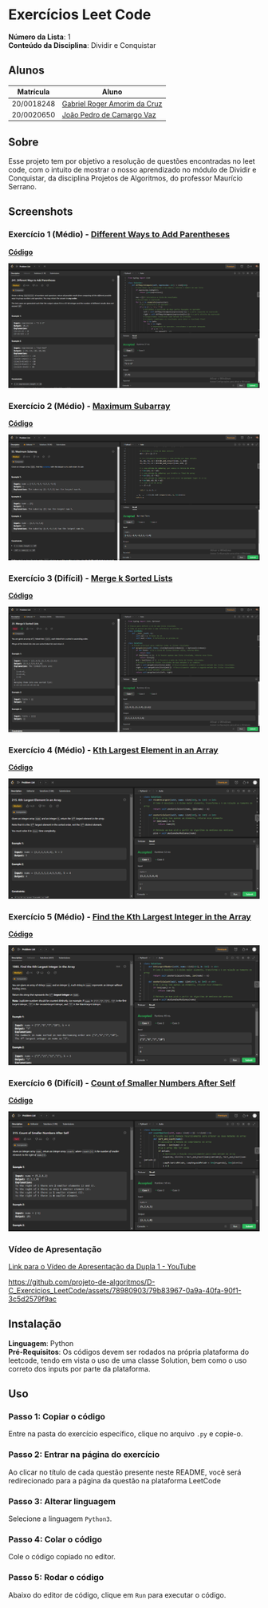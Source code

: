 # Exercícios Leet Code

**Número da Lista**: 1<br>
**Conteúdo da Disciplina**: Dividir e Conquistar<br>

## Alunos
|Matrícula | Aluno |
| -- | -- |
| 20/0018248  |  [Gabriel Roger Amorim da Cruz](https://github.com/GabrielRoger07) |
| 20/0020650  |  [João Pedro de Camargo Vaz](https://github.com/JoaoPedro0803) |

## Sobre 
Esse projeto tem por objetivo a resolução de questões encontradas no leet code, com o intuito de mostrar o nosso aprendizado no módulo de Dividir e Conquistar, da disciplina Projetos de Algoritmos, do professor Maurício Serrano.

## Screenshots
### Exercício 1 (Médio) - [Different Ways to Add Parentheses](https://leetcode.com/problems/different-ways-to-add-parentheses/description/)
[**Código**](https://github.com/projeto-de-algoritmos/D-C_Exercicios_LeetCode/blob/master/Different%20Ways%20to%20Add%20Parentheses/AddPar.py)<br>

![Different Ways to Add Parentheses](/assets/AddParFuncionando.PNG)

### Exercício 2 (Médio) - [Maximum Subarray](https://leetcode.com/problems/maximum-subarray/description/)
[**Código**](https://github.com/projeto-de-algoritmos/D-C_Exercicios_LeetCode/blob/master/Maximum%20Subarray/Max.py)<br>

![Maximum Subarray](/assets/MaxFuncionando.PNG)

### Exercício 3 (Difícil) - [Merge k Sorted Lists](https://leetcode.com/problems/merge-k-sorted-lists/description/)
[**Código**](https://github.com/projeto-de-algoritmos/D-C_Exercicios_LeetCode/blob/master/Merge%20k%20Sorted%20Lists/Merge.py)<br>

![Merge k Sorted Lists](/assets/mergeFuncionando.PNG)

### Exercício 4 (Médio) - [Kth Largest Element in an Array](https://leetcode.com/problems/kth-largest-element-in-an-array/description/)
[**Código**](https://github.com/projeto-de-algoritmos/D-C_Exercicios_LeetCode/blob/master/KthLargestElement/kthLargestElement.py)<br>

![Kth Largest Element in an Array](/assets/KthLargestElement_Resultado.png)

### Exercício 5 (Médio) - [Find the Kth Largest Integer in the Array](https://leetcode.com/problems/find-the-kth-largest-integer-in-the-array/description/)
[**Código**](https://github.com/projeto-de-algoritmos/D-C_Exercicios_LeetCode/blob/master/FindTheKthLargestInteger/findTheKthLargestInteger.py)<br>

![Find the Kth Largest Integer in the Array](/assets/FindTheKthLargestInteger_Resultado.png)

### Exercício 6 (Difícil) - [Count of Smaller Numbers After Self](https://leetcode.com/problems/count-of-smaller-numbers-after-self/description/)
[**Código**](https://github.com/projeto-de-algoritmos/D-C_Exercicios_LeetCode/blob/master/CountOfSmallerNumber/countOfSmallerNumber.py)<br>

![Count of Smaller Numbers After Self](/assets/CountOfSmallerNumber_Resultado.png)


### Vídeo de Apresentação
[Link para o Vídeo de Apresentação da Dupla 1 - YouTube](https://youtu.be/XxtUy0ZfSOo)

https://github.com/projeto-de-algoritmos/D-C_Exercicios_LeetCode/assets/78980903/79b83967-0a9a-40fa-90f1-3c5d2579f9ac

## Instalação 
**Linguagem**: Python<br>
**Pré-Requisitos**: Os códigos devem ser rodados na própria plataforma do leetcode, tendo em vista o uso de uma classe Solution, bem como o uso correto dos inputs por parte da plataforma.

## Uso 
### Passo 1: Copiar o código
Entre na pasta do exercício específico, clique no arquivo `.py` e copie-o.

### Passo 2: Entrar na página do exercício
Ao clicar no título de cada questão presente neste README, você será redirecionado para a página da questão na plataforma LeetCode

### Passo 3: Alterar linguagem 
Selecione a linguagem `Python3`.

### Passo 4: Colar o código
Cole o código copiado no editor.

### Passo 5: Rodar o código
Abaixo do editor de código, clique em `Run` para executar o código.



